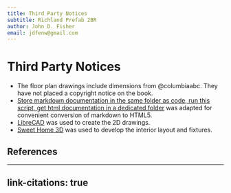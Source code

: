 ```yaml
---
title: Third Party Notices
subtitle: Richland Prefab 2BR
author: John D. Fisher
email: jdfenw@gmail.com
---
```


# Third Party Notices

* The floor plan drawings include dimensions from @columbiaabc. They have not placed a copyright notice on the book.
* [Store markdown documentation in the same folder as code, run this script, get html documentation in a dedicated folder][md_htmldoc] was adapted for convenient conversion of markdown to HTML5.
* [LibreCAD][librecad] was used to create the 2D drawings.
* [Sweet Home 3D][sweethome3d] was used to develop the interior layout and fixtures.

[sweethome3d]: http://www.sweethome3d.com/ "Sweet Home 3D - Draw floor plans and arrange furniture freely"

[librecad]: https://librecad.org/ "LibreCAD Open Source 2D-CAD"

[md_htmldoc]: https://github.com/MatrixManAtYrService/md_htmldoc "MatrixManAtYrService/md_htmldoc"

## References

<!--
pandoc  --to="html" --output="THIRD-PARTY-NOTICESE.html" --standalone
        --bibliography="biblio.bib"
        --bibliography="biblio.bib" --csl="ieee.csl" "THIRD-PARTY-NOTICESE.md"
-->

---
link-citations: true
---
